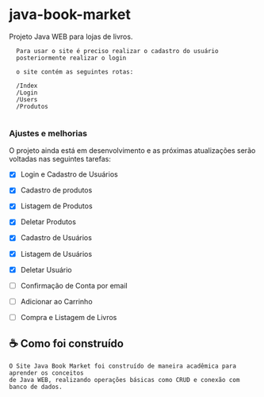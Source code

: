 # java-book-market
Projeto Java WEB para lojas de livros.

```
  Para usar o site é preciso realizar o cadastro do usuário
  posteriormente realizar o login
  
  o site contém as seguintes rotas:
  
  /Index
  /Login
  /Users
  /Produtos
  
```

### Ajustes e melhorias

O projeto ainda está em desenvolvimento e as próximas atualizações serão voltadas nas seguintes tarefas:

- [x] Login e Cadastro de Usuários
- [x] Cadastro de produtos
- [x] Listagem de Produtos
- [x] Deletar Produtos 
- [x] Cadastro de Usuários
- [x] Listagem de Usuários
- [x] Deletar Usuário
- [ ] Confirmação de Conta por email
- [ ] Adicionar ao Carrinho
- [ ] Compra e Listagem de Livros



## ☕ Como foi construído

```
O Site Java Book Market foi construído de maneira acadêmica para aprender os conceitos
de Java WEB, realizando operações básicas como CRUD e conexão com banco de dados.
```
